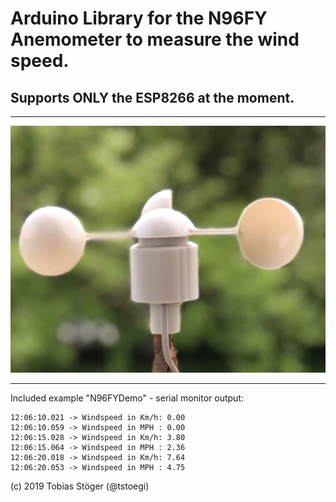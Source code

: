 # Arduino Library for the N96FY Anemometer to measure the wind speed.

## Supports ONLY the ESP8266 at the moment.

---

![N96FY](images/2019/03/N96FY.jpg)

---
Included example "N96FYDemo"  - serial monitor output:
```
12:06:10.021 -> Windspeed in Km/h: 0.00
12:06:10.059 -> Windspeed in MPH : 0.00
12:06:15.028 -> Windspeed in Km/h: 3.80
12:06:15.064 -> Windspeed in MPH : 2.36
12:06:20.018 -> Windspeed in Km/h: 7.64
12:06:20.053 -> Windspeed in MPH : 4.75
```
(c) 2019 Tobias Stöger (@tstoegi)
